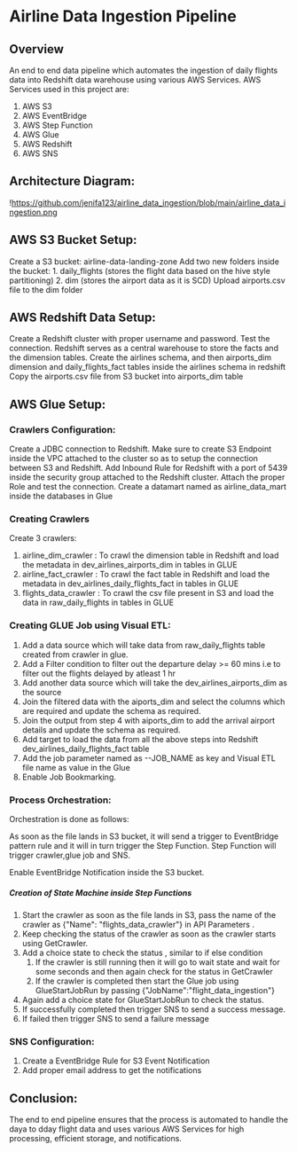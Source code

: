 # Airline Data Ingestion Pipeline

## Overview

An end to end data pipeline which automates the ingestion of daily flights data into Redshift data warehouse using various AWS Services. AWS Services used in this project are:

1. AWS S3
2. AWS EventBridge
3. AWS Step Function
4. AWS Glue
5. AWS Redshift
6. AWS SNS


## Architecture Diagram:
!https://github.com/jenifa123/airline_data_ingestion/blob/main/airline_data_ingestion.png

## AWS S3 Bucket Setup:

Create a S3 bucket: airline-data-landing-zone
Add two new folders inside the bucket: 1. daily_flights (stores the flight data based on the hive style partitioning) 2. dim (stores the airport data as it is SCD)
Upload airports.csv file to the dim folder


## AWS Redshift Data Setup:

Create a Redshift cluster with proper username and password. Test the connection.
Redshift serves as a central warehouse to store the facts and the dimension tables.
Create the airlines schema, and then airports_dim dimension and  daily_flights_fact tables inside the airlines schema in redshift
Copy the airports.csv file from S3 bucket into airports_dim table


## AWS Glue Setup:

### Crawlers Configuration:

Create a JDBC connection to Redshift.
Make sure to create S3 Endpoint inside the VPC attached to the cluster so as to setup the connection between S3 and Redshift.
Add Inbound Rule for Redshift with a port of 5439 inside the security group attached to the Redshift cluster.
Attach the proper Role and test the connection.
Create a datamart named as airline_data_mart inside the databases in Glue


### Creating Crawlers

Create 3 crawlers:
1. airline_dim_crawler  : To crawl the dimension table in Redshift and load the metadata in dev_airlines_airports_dim in tables in GLUE
2. airline_fact_crawler : To crawl the fact table in Redshift and load the metadata in dev_airlines_daily_flights_fact in tables in GLUE
3. flights_data_crawler : To crawl the csv file present in S3 and load the data in raw_daily_flights in tables in GLUE



### Creating GLUE Job using Visual ETL:

1. Add a data source which will take data from raw_daily_flights table created from crawler in glue.
2. Add a Filter condition to filter out the departure delay >= 60 mins i.e to filter out the flights delayed by atleast 1 hr 
3. Add another data source which will take the dev_airlines_airports_dim as the source
4. Join the filtered data with the aiports_dim and select the columns which are required and update the schema as required.
5. Join the output from step 4 with aiports_dim to add the arrival airport details and update the schema as required.
6. Add target to load the data from all the above steps into Redshift dev_airlines_daily_flights_fact table
7. Add the job parameter named as --JOB_NAME as key and Visual ETL file name as value in the Glue 
8. Enable Job Bookmarking.

### Process Orchestration:

Orchestration is done as follows:

As soon as the file lands in S3 bucket, it will send a trigger to EventBridge pattern rule and it will in turn trigger the Step Function.
Step Function will trigger crawler,glue job and SNS.

Enable EventBridge Notification inside the S3 bucket.

##### Creation of State Machine inside Step Functions

1. Start the crawler as soon as the file lands in S3, pass the name of the crawler as {"Name": "flights_data_crawler"} in API Parameters .
2. Keep checking the status of the crawler as soon as the crawler starts using GetCrawler.
3. Add a choice state to check the status , similar to if else condition
    1. If the crawler is still running then it will go to wait state and wait for some seconds and then again check for the status in GetCrawler
    2. If the crawler is completed then start the Glue job using GlueStartJobRun by passing {"JobName":"flight_data_ingestion"}
4. Again add a choice state for GlueStartJobRun to check the status.
5. If successfully completed then trigger SNS to send a success message.
6. If failed then trigger SNS to send a failure message

### SNS Configuration:

1. Create a EventBridge Rule for S3 Event Notification
2. Add proper email address to get the notifications

## Conclusion:

The end to end pipeline ensures that the process is automated to handle the daya to dday flight data and uses various AWS Services for high processing, efficient storage, and notifications.
